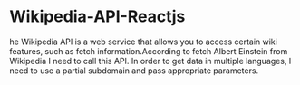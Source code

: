 # Wikipedia-API-Reactjs
he Wikipedia API is a web service that allows you to access certain wiki features, such as fetch information.According to fetch Albert Einstein from Wikipedia I need to call this API. In order to get data in multiple languages, I need to use a partial subdomain and pass appropriate parameters.
